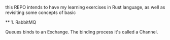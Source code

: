 this REPO intends to have my learning exercises in Rust language, as well as revisiting some concepts of basic 

** 1. RabbitMQ

Queues binds to an Exchange. The binding process it's called a Channel. 